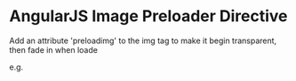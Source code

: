# AngularJS Image Preloader Directive

Add an attribute 'preloadimg' to the img tag to make it begin transparent, then fade in when loade

e.g. <img ng-src="image.jpg" preloadimg>
